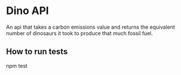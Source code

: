 # Dino API

An api that takes a carbon emissions value and returns the equivalent number of dinosaurs it took to produce that much fossil fuel.


## How to run tests

  npm test
